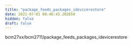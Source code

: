 ```yaml
---
title: "package_feeds_packages_idevicerestore"
date: 2021-07-01 08:46:43.202650
hidden: false
draft: false
---
```


bcm27xx/bcm2711/package_feeds_packages_idevicerestore


